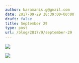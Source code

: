 ```yaml
---
author: karamanis.g@gmail.com
date: 2017-09-29 18:39:00+00:00
draft: false
title: September 29
type: post
url: /blog/2017/9/september-29
---
```




  
   ![](https://images.squarespace-cdn.com/content/v1/4f3f61bae4b063b909445965/1506696942992-PH0H8XQHHBZW6491G1XM/ke17ZwdGBToddI8pDm48kLSERMgCVymnItqhne5EfYV7gQa3H78H3Y0txjaiv_0fDoOvxcdMmMKkDsyUqMSsMWxHk725yiiHCCLfrh8O1z5QHyNOqBUUEtDDsRWrJLTmMCg6RGY8TrcVSOIk4QoDPnvjthEs8TAhVmYN7i_-QaEW7L_Q40KNxq4S2FLq3V0y/IMG_2351.jpg?format=original)

  

  
   ![](https://images.squarespace-cdn.com/content/v1/4f3f61bae4b063b909445965/1506696943887-MM7JPXWBQSF4A3USNA0O/ke17ZwdGBToddI8pDm48kLSERMgCVymnItqhne5EfYV7gQa3H78H3Y0txjaiv_0fDoOvxcdMmMKkDsyUqMSsMWxHk725yiiHCCLfrh8O1z5QHyNOqBUUEtDDsRWrJLTmMCg6RGY8TrcVSOIk4QoDPnvjthEs8TAhVmYN7i_-QaEW7L_Q40KNxq4S2FLq3V0y/IMG_2353.jpg?format=original)

  


